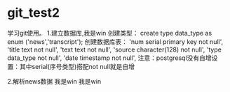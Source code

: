 # git_test2
学习git使用。
1.建立数据库,我是win
	创建类型：
	create type data_type as enum ('news','transcript');
	创建数据库表：
	'num serial primary key not null',
	'title text not null',
	'text text not null',
	'source character(128) not null',
	'type data_type not null',
	'date timestamp not null',
	注意：postgresql没有自增设置：其中serial(序号类型)搭配not null就是自增

2.解析news数据
	我是win
	我是win
